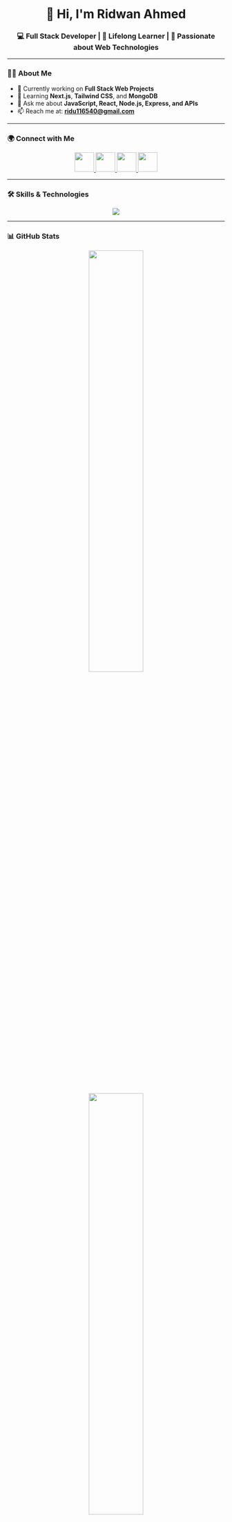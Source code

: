 <h1 align="center">👋 Hi, I'm Ridwan Ahmed</h1>
<h3 align="center">💻 Full Stack Developer | 🌱 Lifelong Learner | 🚀 Passionate about Web Technologies</h3>

---

### 🧍‍♂️ About Me  
- 🔭 Currently working on **Full Stack Web Projects**  
- 🌱 Learning **Next.js**, **Tailwind CSS**, and **MongoDB**  
- 💬 Ask me about **JavaScript, React, Node.js, Express, and APIs**  
- 📫 Reach me at: **ridu116540@gmail.com**

---

### 🌍 Connect with Me  
<p align="center">
  <a href="https://www.linkedin.com/in/ridwan-ridu-696a53289/" target="_blank">
    <img src="https://cdn.jsdelivr.net/gh/devicons/devicon/icons/linkedin/linkedin-original.svg" width="45" height="45"/>
  </a>
  <a href="https://facebook.com/ridwan.ahmed.116540" target="_blank">
    <img src="https://cdn-icons-png.flaticon.com/512/733/733547.png" width="45" height="45"/>
  </a>
  <a href="mailto:ridu116540@gmail.com" target="_blank">
    <img src="https://cdn-icons-png.flaticon.com/512/732/732200.png" width="45" height="45"/>
  </a>
  <a href="https://www.instagram.com/" target="_blank">
    <img src="https://cdn-icons-png.flaticon.com/512/2111/2111463.png" width="45" height="45"/>
  </a>
</p>

---

### 🛠️ Skills & Technologies  
<p align="center">
  <img src="https://skillicons.dev/icons?i=html,css,js,react,nodejs,express,mongodb,tailwind,python,java,c,cpp,figma,vscode,git,github" />
</p>

---

### 📊 GitHub Stats  
<div align="center">

  <!-- Stats -->
  <img src="https://github-readme-stats.vercel.app/api?username=ridu101&show_icons=true&theme=radical&hide_border=true&border_radius=20" width="50%"/>

  <!-- Streak -->
  <img src="https://streak-stats.demolab.com/?user=ridu101&theme=radical&hide_border=true&border_radius=20" width="50%"/>

  <!-- Top Languages -->
  <br/><br/>
  <img src="https://github-readme-stats.vercel.app/api/top-langs/?username=ridu101&layout=compact&theme=tokyonight&border_radius=20&hide_border=true" width="50%"/>

</div>

---

### 🏆 GitHub Achievements  
<div align="center">
  <img src="https://github-profile-trophy.vercel.app/?username=ridu101&theme=radical&no-frame=true&margin-w=15&row=2&column=4" width="50%"/>
</div>

---

### 💫 Profile Views  
<p align="center">
  <img src="https://komarev.com/ghpvc/?username=ridu101&style=for-the-badge&color=blueviolet" alt="Profile views"/>
</p>

---

<p align="center">✨ "Code. Learn. Repeat." ✨</p>
